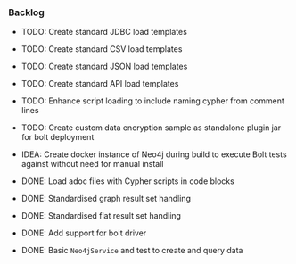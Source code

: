 ### Backlog

* TODO: Create standard JDBC load templates
* TODO: Create standard CSV load templates
* TODO: Create standard JSON load templates
* TODO: Create standard API load templates
* TODO: Enhance script loading to include naming cypher from comment lines
* TODO: Create custom data encryption sample as standalone plugin jar for bolt deployment

* IDEA: Create docker instance of Neo4j during build to execute Bolt tests against without need for manual install

* DONE: Load adoc files with Cypher scripts in code blocks
* DONE: Standardised graph result set handling
* DONE: Standardised flat result set handling
* DONE: Add support for bolt driver
* DONE: Basic `Neo4jService` and test to create and query data 